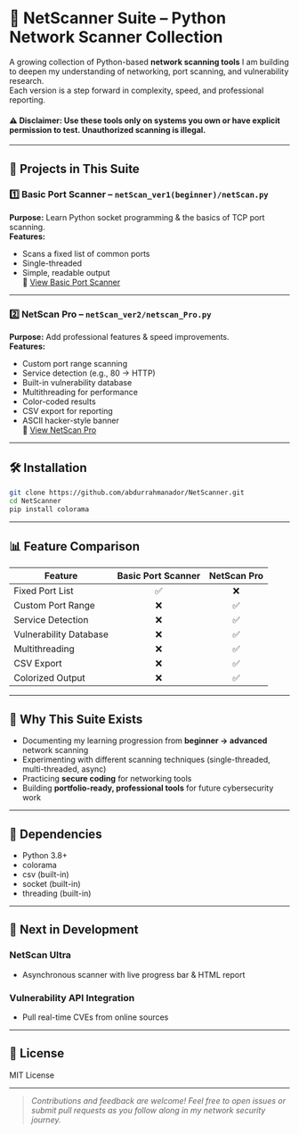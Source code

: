 # 📡 NetScanner Suite – Python Network Scanner Collection


A growing collection of Python-based **network scanning tools** I am building to deepen my understanding of networking, port scanning, and vulnerability research.  
Each version is a step forward in complexity, speed, and professional reporting.

#### ⚠ **Disclaimer:** Use these tools **only** on systems you own or have explicit permission to test. Unauthorized scanning is illegal.

---

## 📂 Projects in This Suite

### 1️⃣ Basic Port Scanner – `netScan_ver1(beginner)/netScan.py`
**Purpose:** Learn Python socket programming & the basics of TCP port scanning.  
**Features:**
- Scans a fixed list of common ports
- Single-threaded
- Simple, readable output  
🔗 [View Basic Port Scanner](netScan_ver1(beginner)/README.md)

---

### 2️⃣ NetScan Pro – `netScan_ver2/netscan_Pro.py`
**Purpose:** Add professional features & speed improvements.  
**Features:**
- Custom port range scanning
- Service detection (e.g., 80 → HTTP)
- Built-in vulnerability database
- Multithreading for performance
- Color-coded results
- CSV export for reporting
- ASCII hacker-style banner  
🔗 [View NetScan Pro](netScan_ver2/README.md)

---


## 🛠 Installation
```bash
git clone https://github.com/abdurrahmanador/NetScanner.git
cd NetScanner
pip install colorama
```


---

## 📊 Feature Comparison

| Feature                          | Basic Port Scanner | NetScan Pro |
|----------------------------------|:-----------------:|:-----------:|
| Fixed Port List                  |        ✅         |     ❌      |
| Custom Port Range                |        ❌         |     ✅      |
| Service Detection                |        ❌         |     ✅      |
| Vulnerability Database           |        ❌         |     ✅      |
| Multithreading                   |        ❌         |     ✅      |
| CSV Export                       |        ❌         |     ✅      |
| Colorized Output                 |        ❌         |     ✅      |

---

## 🧠 Why This Suite Exists

- Documenting my learning progression from **beginner → advanced** network scanning
- Experimenting with different scanning techniques (single-threaded, multi-threaded, async)
- Practicing **secure coding** for networking tools
- Building **portfolio-ready, professional tools** for future cybersecurity work

---

## 🔋 Dependencies

- Python 3.8+
- colorama
- csv (built-in)
- socket (built-in)
- threading (built-in)

---

## 🎯 Next in Development

### NetScan Ultra 
- Asynchronous scanner with live progress bar & HTML report

### Vulnerability API Integration 
- Pull real-time CVEs from online sources

---

## 📜 License

MIT License

---

> *Contributions and feedback are welcome! Feel free to open issues or submit pull requests as you follow along in my network security journey.*

